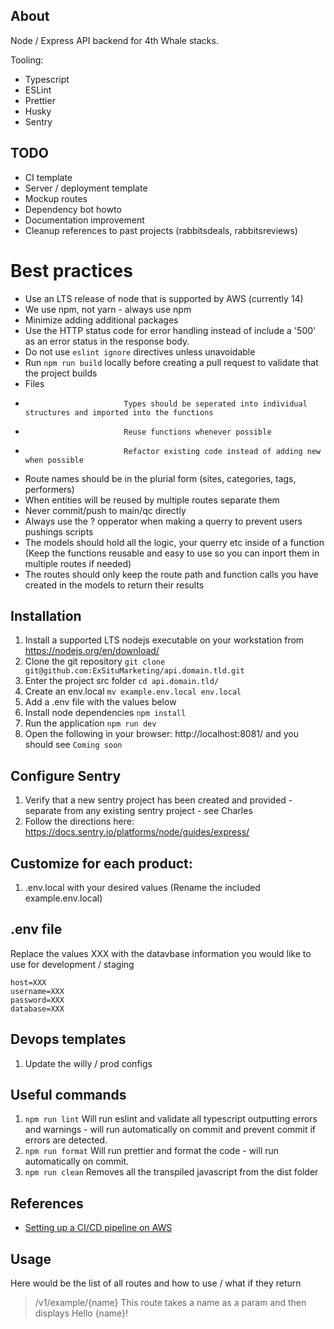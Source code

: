 ## About

Node / Express API backend for 4th Whale stacks.

Tooling:

-   Typescript
-   ESLint
-   Prettier
-   Husky
-   Sentry

## TODO

-   CI template
-   Server / deployment template
-   Mockup routes
-   Dependency bot howto
-   Documentation improvement
-   Cleanup references to past projects (rabbitsdeals, rabbitsreviews)

# Best practices

-   Use an LTS release of node that is supported by AWS (currently 14)
-   We use npm, not yarn - always use npm
-   Minimize adding additional packages
-   Use the HTTP status code for error handling instead of include a '500' as an error status in the response body.
-   Do not use `eslint ignore` directives unless unavoidable
-   Run `npm run build` locally before creating a pull request to validate that the project builds
-   Files
-                           Types should be seperated into individual structures and imported into the functions
-                           Reuse functions whenever possible
-                           Refactor existing code instead of adding new when possible
-   Route names should be in the plurial form (sites, categories, tags, performers)
-   When entities will be reused by multiple routes separate them
-   Never commit/push to main/qc directly
-   Always use the ? opperator when making a querry to prevent users pushings scripts
-   The models should hold all the logic, your querry etc inside of a function (Keep the functions reusable and easy to use so you can inport them in multiple routes if needed)
-   The routes should only keep the route path and function calls you have created in the models to return their results

## Installation

1. Install a supported LTS nodejs executable on your workstation from https://nodejs.org/en/download/
1. Clone the git repository `git clone git@github.com:ExSituMarketing/api.domain.tld.git`
1. Enter the project src folder `cd api.domain.tld/`
1. Create an env.local `mv example.env.local env.local`
1. Add a .env file with the values below
1. Install node dependencies `npm install`
1. Run the application `npm run dev`
1. Open the following in your browser: http://localhost:8081/ and you should see `Coming soon`

## Configure Sentry

1. Verify that a new sentry project has been created and provided - separate from any existing sentry project - see Charles
1. Follow the directions here: https://docs.sentry.io/platforms/node/guides/express/

## Customize for each product:

1. .env.local with your desired values (Rename the included example.env.local)

## .env file

Replace the values XXX with the datavbase information you would like to use for development / staging

```
host=XXX
username=XXX
password=XXX
database=XXX
```

## Devops templates

1. Update the willy / prod configs

## Useful commands

1. `npm run lint` Will run eslint and validate all typescript outputting errors and warnings - will run automatically on commit and prevent commit if errors are detected.
1. `npm run format` Will run prettier and format the code - will run automatically on commit.
1. `npm run clean` Removes all the transpiled javascript from the dist folder

## References

-   [Setting up a CI/CD pipeline on AWS](https://levelup.gitconnected.com/setup-a-ci-cd-pipeline-to-deploy-node-js-application-to-aws-95635b15675b)

## Usage

Here would be the list of all routes and how to use / what if they return

> /v1/example/{name} This route takes a name as a param and then displays Hello {name}!
